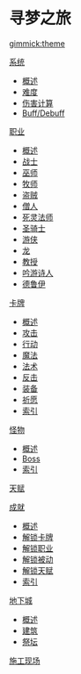 <!--
  -- Name of your wiki
  -- Do NOT remove the leading `#` character.
  -->

# 寻梦之旅


<!--
  -- Default theme
  -- (Read: http://dynalon.github.io/mdwiki/#!customizing.md#Theme_chooser)
  -->

[gimmick:theme](flatly)


<!--
  -- Navigation
  -- (Read: http://dynalon.github.io/mdwiki/#!quickstart.md#Adding_a_navigation)
  -->

[系统]()

  * [概述](pages/system.md)
  * [难度](pages/diff.md)
  * [伤害计算](pages/damage.md)
  * [Buff/Debuff](pages/status.md)

[职业]()

  * [概述](pages/prof/index.md)
  * [战士](pages/prof/warrior.md)
  * [巫师](pages/prof/wizard.md)
  * [牧师](pages/prof/priest.md)
  * [盗贼](pages/prof/thief.md)
  * [僧人](pages/prof/monk.md)
  * [死灵法师](pages/prof/necro.md)
  * [圣骑士](pages/prof/paladin.md)
  * [游侠](pages/prof/ranger.md)
  * [龙](pages/prof/dragon.md)
  * [教授](pages/prof/professor.md)
  * [吟游诗人](pages/prof/bard.md)
  * [德鲁伊](pages/prof/druid.md)


[卡牌]()

  * [概述](pages/card/index.md)
  * [攻击](pages/card/attack.md)
  * [行动](pages/card/action.md)
  * [魔法](pages/card/mana.md)
  * [法术](pages/card/spell.md)
  * [反击](pages/card/counter.md)
  * [装备](pages/card/equip.md)
  * [祈愿](pages/card/pray.md)
  * [索引](pages/card/toc.md)

[怪物]()

  * [概述](pages/mob/index.md)
  * [Boss](pages/mob/boss.md)
  * [索引](pages/mob/toc.md)


[天赋](pages/talent.md)

[成就]()

  * [概述](pages/achieve/index.md)
  * [解锁卡牌](pages/achieve/unlockCard.md)
  * [解锁职业](pages/achieve/unlockProf.md)
  * [解锁被动](pages/achieve/unlockPassive.md)
  * [解锁天赋](pages/achieve/unlockTalent.md)
  * [索引](pages/achieve/toc.md)

[地下城]()

  * [概述](pages/map/index.md)
  * [建筑](pages/map/building.md)
  * [祭坛](pages/map/altar.md)

[施工现场](pages/tmp/index.md)

<!-- A more complex navigation example: ----------------------------------------

[Menu Item 1]()

  * # SubMenu Heading 1
  * [SubMenu Item 1](pages/subitem1.md)
  * [SubMenu Item 2](pages/subitem2.md)
  - - - -
  * # SubMenu Heading 2
  * [SubMenu Item 3](pages/subitem3.md)
  - - - -
  * # SubMenu Heading 3
  * [SubMenu Item 3](pages/subitem3.md)

[Menu Item 2](pages/item2.md)

[Menu Item 3](pages/item3.md)

---------------------------------------------------------------------------- -->

<!--
  -- Change the Language
  -- Could be useful when there's more than one language wiki.
  -->

<!--
[Change the Language]()

  * [English (United States)](/en_US/)
  * [English (United Kingdom)](/en_GB/)
  * [Italian](/it/)
-->

<!--
  -- Let the user choose a theme
  -- (Read: http://dynalon.github.io/mdwiki/#!quickstart.md#Adding_a_navigation)
  -->

<!--
[gimmick:themechooser](Choose theme)
-->
